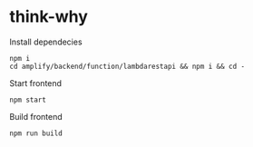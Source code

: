 # think-why


Install dependecies

```
npm i
cd amplify/backend/function/lambdarestapi && npm i && cd -
```

Start frontend
```
npm start
```

Build frontend
```
npm run build
```